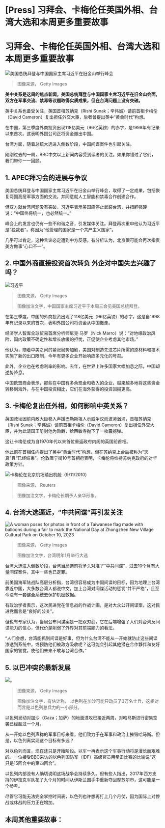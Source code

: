 # [Press] 习拜会、卡梅伦任英国外相、台湾大选和本周更多重要故事

#  习拜会、卡梅伦任英国外相、台湾大选和本周更多重要故事


![美国总统拜登与中国国家主席习近平在旧金山举行峰会](_131749349_gettyimages-1368635220.jpg)

> 图像来源，  Getty Images

**美中关系是这周的焦点新闻，美国总统拜登与中国国家主席习近平在旧金山会面，双方在军事交流、禁毒等议题取得实质成果，但在台湾问题上没有突破。**

英中关系也备受关注，英国首相苏纳克（Rishi Sunak；辛伟诚）请前首相卡梅伦（David Cameron）复出担任外交大臣，后者曾提出英中“黄金时代”构想。

在中国，第三季度外商投资出现118亿美元（96亿英镑）的赤字，是1998年有记录以来首次。这表明外国公司正将资金撤出中国。

台湾方面，随着总统大选进入倒数阶段，中国间谍案件也引起关注。

刚刚过去的一周，BBC中文以上新闻内容受到读者的关注。如果你错过了它们，我们带你一一回顾。

##  1\. APEC拜习会的进展与争议


美国总统拜登与中国国家主席习近平在旧金山举行峰会，取得了一定成果，包括恢复两国高层军事方面的交流，并同意就人工智能和禁毒合作创建合作。

但双方就台湾问题没有突破，习近平表示美国应停止武装台湾，并措辞强硬说：“中国终将统一，也必然统一。”

峰会上的发言也仍有一些不和谐之音，引发媒体关注。拜登再次重申他认为习近平是“独裁者”，称因为“他管理的国家是一个共产主义国家”。

几乎可以肯定，这种言论必定遭到中方反感，有分析认为，北京很可能会再次指责美方做事“心口不一”。


##  2\. 中国外商直接投资首次转负 外企对中国失去兴趣了吗？

![习近平](_131717775_gettyimages-180927635.jpg)

> 图像来源，  Getty Images
>
> 图像加注文字，中国国家主席习近平于本周三会见美国总统拜登。

在第三季度，中国的外商投资出现了118亿美元（96亿英镑）的赤字，这是自1998年有记录以来的首次，表明外国公司将资金从中国撤走。

经济学人智库全球贸易首席分析师尼克·马罗（Nick Marro）说：“对地缘政治风险、国内政策不确定性和增长放缓的担忧，正促使企业考虑其他市场。”

他认为，随着中美之间的紧张局势加剧，美国对制造先进芯片所需的原材料和技术实施了新的出口限制，今年有更多企业开始响应多元化的号召。

此外，企业也在考虑利率的影响。去年，在世界上许多国家大幅加息之际，中国却逆势降息。

中国欧盟商会表示，那些在中国有多余现金和收入的企业，越来越多地将这些资金转移到海外，与在中国投资相比，它们在海外获得的投资回报更高。

##  3\. 卡梅伦复出任外相，如何影响中英关系？


英国政坛因前内政大臣卷入声援巴勒斯坦人示威争议而波涛汹涌，首相苏纳克（Rishi Sunak；辛伟诚）请前首相卡梅伦（David Cameron）复出担任外交大臣，并为此请国王册封他为勋爵，给西敏寺抛下了一枚震撼弹。

这让卡梅伦成为自1970年代以来首位重返政府内阁的英国前首相。

他此前在首相任内提出了英中“黄金时代”构想，但在苏纳克上台后被称为“天真”且“已经结束”。伦敦唐宁街10号首相府表明，卡梅伦将维持苏纳克政府的对华政策方针。

![卡梅伦在北京机场踏出机舱（9/11/2010）](_131725313_hi010601154.jpg)

> 图像来源，  Reuters
>
> 图像加注文字，卡梅伦长期予人亲华形象。

##  4\. 台湾大选逼近，“中共间谍”再引发关注

![A woman poses for photos in front of a Taiwanese flag made with balloons during a fair to mark the National Day at Zhongzhen New Village Cultural Park on October 10, 2023](_131646615_gettyimages-1727402910.jpg)

> 图像来源，  Getty Images
>
> 图像加注文字，台湾明年1月举行大选

台湾大选进入倒数阶段，台湾当局选前将矛头对准了“中共间谍”，过去10个月有大量间谍案件，其中一些也已定罪。

前美国海军陆战队高层分析指，台湾很容易成为中国间谍的目标，因为地理上台湾靠近中国，大多数台湾人都说中文，加上台湾对间谍活动的惩罚“并不严格”，且至今没有一套健全系统去保护机密数据。

有政治学者表示，这次民进党在信息战的作战计画，是对大众公开间谍案，这对民进党而言是“良好的公关”。

但也有专家认为，当局公布间谍案是一把双刃剑，它在后端增强了人们对台湾反间谍能力的信心，但代价是削弱了外界对其前端能力的看法。

“人们会想，台湾能抓到间谍是好事，但为什么台湾不能从一开始就防止这些间谍渗透到系统中，或预防他们被敌方吸收呢？这可能会引起其他潜在合作夥伴和友好国家的警觉，使他们未来不敢与台湾合作。”


##  5\. 以巴冲突的最新发展

![。](_131664467_mediaitem131664466.jpg)

> 图像来源，  Getty Images
>
> 图像加注文字，有估计称， 以色列在加沙可能只动员了3万名士兵，这相对而言是以色列总兵力的一小部分。

以色列发动对加沙（Gaza；加萨）的地面进攻已接近两周，对哈马斯进行密集空袭已经超过一个月。

从一开始以色列声称的军事目标来看，他们致力于在军事和政治上摧毁哈马斯。但是，以色列离实现这个目标有多远？

对以色列而言，现在还只是开始阶段。以军一再表示这个军事行动将是漫长而艰难的。一位接受BBC采访的以色列国防军（IDF）高级官员用拳击比赛的比喻说“这只是15回合中的第四回合”。

以色列内部没有人确切说明这场战争会持续多久。但有些人指出，2017年西方支持的伊拉克军队花了九个月的时间从伊斯兰国手中重新夺回摩苏尔市，这可能是一个参考。

尽管它可能无法完全掌控时间表，以色列也许想再打上几个月仗，因为国际上对停战或休战的压力正在增加。

##  本周其他重要故事：





